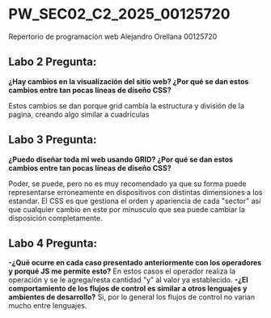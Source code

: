 # PW_SEC02_C2_2025_00125720
Repertorio de programación web Alejandro Orellana 00125720

## Labo 2 Pregunta:
**¿Hay cambios en la visualización del sitio web? ¿Por qué se dan estos cambios entre tan pocas líneas de diseño CSS?**

Estos cambios se dan porque grid cambia la estructura y división de la pagina, creando algo similar a cuadriculas

## Labo 3 Pregunta:
**¿Puedo diseñar toda mi web usando GRID? ¿Por qué se dan estos cambios entre tan pocas líneas de diseño CSS?**

Poder, se puede, pero no es muy recomendado ya que su forma puede representarse erroneamente en dispositivos con distintas dimensiones a los estandar. El CSS es que gestiona el orden y apariencia de cada "sector" así que cualquier cambio en este por minusculo que sea puede cambiar la disposición completamente.

## Labo 4 Pregunta:
**-¿Qué ocurre en cada caso presentado anteriormente con los operadores y porqué JS me permite esto?**
En estos casos el operador realiza la operación y se le agrega/resta cantidad "y" al valor ya establecido.
**-¿El comportamiento de los flujos de control es similar a otros lenguajes y ambientes de desarrollo?**
Si, por lo general los flujos de control no varian mucho entre lenguajes.